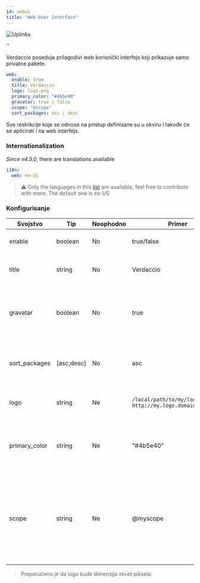 ```yaml
---
id: webui
title: "Web User Interface"
---
```


![Uplinks](https://user-images.githubusercontent.com/558752/52916111-fa4ba980-32db-11e9-8a64-f4e06eb920b3.png)

<div id="codefund">''</div>

Verdaccio poseduje prilagodivi web korisnički interfejs koji prikazuje samo privatne pakete.

```yaml
web:
  enable: true
  title: Verdaccio
  logo: logo.png
  primary_color: "#4b5e40"
  gravatar: true | false
  scope: "@scope"
  sort_packages: asc | desc
```

Sve restrikcije koje se odnose na pristup definisane su u okviru  i takođe će se aplicirati i na web interfejs.</p> 

### Internationalization

*Since v4.5.0*, there are translations available

```yaml
i18n:
  web: en-US  
```

> ⚠️ Only the languages in this [list](https://github.com/verdaccio/ui/tree/master/i18n/translations) are available, feel free to contribute with more. The default one is es-US

### Konfigurisanje

| Svojstvo      | Tip        | Neophodno | Primer                                                        | Podrška    | Opis                                                                                                                     |
| ------------- | ---------- | --------- | ------------------------------------------------------------- | ---------- | ------------------------------------------------------------------------------------------------------------------------ |
| enable        | boolean    | No        | true/false                                                    | all        | dozvoljava prikaz web interfejsa                                                                                         |
| title         | string     | No        | Verdaccio                                                     | all        | opis naslova HTML zaglavlja                                                                                              |
| gravatar      | boolean    | No        | true                                                          | `>v4`   | Gravatar-i će biti generisani u pozadini, ako je ovo svojstvo omogućeno                                                  |
| sort_packages | [asc,desc] | No        | asc                                                           | `>v4`   | Po pravilu, privatni paketi su sortirani po rastućem redosledu                                                           |
| logo          | string     | Ne        | `/local/path/to/my/logo.png` `http://my.logo.domain/logo.png` | all        | URI gde se logo nalazi (logo za header)                                                                                  |
| primary_color | string     | Ne        | "#4b5e40"                                                     | `>4`    | The primary color to use throughout the UI (header, etc)                                                                 |
| scope         | string     | Ne        | @myscope                                                      | `>v3.x` | If you're using this registry for a specific module scope, specify that scope to set it in the webui instructions header |

> Preporučeno je da logo bude dimenzija `40x40` piksela.